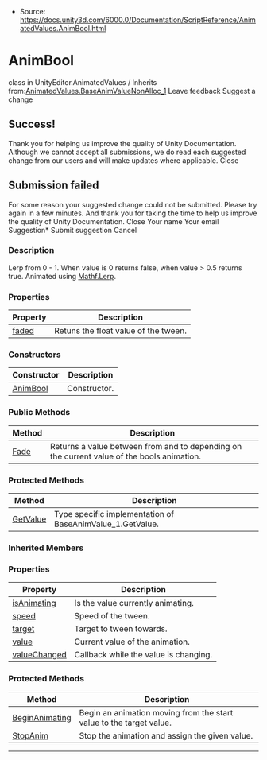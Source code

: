 * Source: https://docs.unity3d.com/6000.0/Documentation/ScriptReference/AnimatedValues.AnimBool.html

# AnimBool
class in UnityEditor.AnimatedValues
/
Inherits from:[AnimatedValues.BaseAnimValueNonAlloc_1](https://docs.unity3d.com/6000.0/Documentation/ScriptReference/AnimatedValues.BaseAnimValueNonAlloc_1.html)
Leave feedback
Suggest a change
## Success!
Thank you for helping us improve the quality of Unity Documentation. Although we cannot accept all submissions, we do read each suggested change from our users and will make updates where applicable.
Close
## Submission failed
For some reason your suggested change could not be submitted. Please <a>try again</a> in a few minutes. And thank you for taking the time to help us improve the quality of Unity Documentation.
Close
Your name Your email Suggestion* Submit suggestion
Cancel
### Description
Lerp from 0 - 1.
When value is 0 returns false, when value > 0.5 returns true. Animated using [Mathf.Lerp](https://docs.unity3d.com/6000.0/Documentation/ScriptReference/Mathf.Lerp.html).
### Properties
Property | Description  
---|---  
[faded](https://docs.unity3d.com/6000.0/Documentation/ScriptReference/AnimatedValues.AnimBool-faded.html) | Retuns the float value of the tween.  
### Constructors
Constructor | Description  
---|---  
[AnimBool](https://docs.unity3d.com/6000.0/Documentation/ScriptReference/AnimatedValues.AnimBool-ctor.html) | Constructor.  
### Public Methods
Method | Description  
---|---  
[Fade](https://docs.unity3d.com/6000.0/Documentation/ScriptReference/AnimatedValues.AnimBool.Fade.html) | Returns a value between from and to depending on the current value of the bools animation.  
### Protected Methods
Method | Description  
---|---  
[GetValue](https://docs.unity3d.com/6000.0/Documentation/ScriptReference/AnimatedValues.AnimBool.GetValue.html) | Type specific implementation of BaseAnimValue_1.GetValue.  
### Inherited Members
### Properties
Property | Description  
---|---  
[isAnimating](https://docs.unity3d.com/6000.0/Documentation/ScriptReference/AnimatedValues.BaseAnimValue_1-isAnimating.html) | Is the value currently animating.  
[speed](https://docs.unity3d.com/6000.0/Documentation/ScriptReference/AnimatedValues.BaseAnimValue_1-speed.html) | Speed of the tween.  
[target](https://docs.unity3d.com/6000.0/Documentation/ScriptReference/AnimatedValues.BaseAnimValue_1-target.html) | Target to tween towards.  
[value](https://docs.unity3d.com/6000.0/Documentation/ScriptReference/AnimatedValues.BaseAnimValue_1-value.html) | Current value of the animation.  
[valueChanged](https://docs.unity3d.com/6000.0/Documentation/ScriptReference/AnimatedValues.BaseAnimValue_1-valueChanged.html) | Callback while the value is changing.  
### Protected Methods
Method | Description  
---|---  
[BeginAnimating](https://docs.unity3d.com/6000.0/Documentation/ScriptReference/AnimatedValues.BaseAnimValue_1.BeginAnimating.html) | Begin an animation moving from the start value to the target value.  
[StopAnim](https://docs.unity3d.com/6000.0/Documentation/ScriptReference/AnimatedValues.BaseAnimValue_1.StopAnim.html) | Stop the animation and assign the given value.  
* * *
